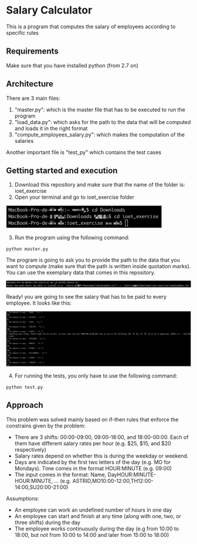 # Salary Calculator
This is a program that computes the salary of employees according to specific rules

## Requirements
Make sure that you have installed python (from 2.7 on)

## Architecture 
There are 3 main files:
1. "master.py": which is the master file that has to be executed to run the program
2. "load_data.py": which asks for the path to the data that will be computed and loads it in the right format
3. "compute_employees_salary.py": which makes the computation of the salaries

Another important file is "test_py" which contains the test cases 

## Getting started and execution
1. Download this repository and make sure that the name of the folder is: ioet_exercise
2. Open your terminal and go to ioet_exercise folder

![alt text](https://github.com/EvyW/ioet_exercise/blob/master/docs/images/Imagen%201.png)

3. Run the program using the following command:
```
python master.py
```
The program is going to ask you to provide the path to the data that you want to compute (make sure that the path is written inside quotation marks). You can use the exemplary data that comes in this repository. 

![alt text](https://github.com/EvyW/ioet_exercise/blob/master/docs/images/Imagen%202.png)

Ready! you are going to see the salary that has to be paid to every employee. It looks like this:

![alt text](https://github.com/EvyW/ioet_exercise/blob/master/docs/images/Imagen%203.png)

4. For running the tests, you only have to use the following command:
```
python test.py
```

## Approach 

This problem was solved mainly based on if-then rules that enforce the constrains given by the problem:
- There are 3 shifts: 00:00-09:00, 09:00-18:00, and 18:00-00:00. Each of them have different salary rates per hour (e.g. $25, $15, and $20 respectively)
- Salary rates depend on whether this is during the weekday or weekend.
- Days are indicated by the first two letters of the day (e.g. MO for Mondays). Time comes in the format HOUR:MINUTE (e.g. 09:00)
- The input comes in the format: Name, DayHOUR:MINUTE-HOUR:MINUTE, ... (e.g. ASTRID,MO10:00-12:00,TH12:00-14:00,SU20:00-21:00)

Assumptions:
- An employee can work an undefined number of hours in one day
- An employee can start and finish at any time (along with one, two, or three shifts) during the day
- The employee works continuously during the day (e.g from 10:00 to 18:00, but not from 10:00 to 14:00 and later from 15:00 to 18:00)

